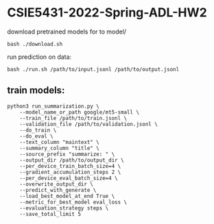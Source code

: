 # CSIE5431-2022-Spring-ADL-HW2

download pretrained models for to model/
```
bash ./download.sh
```
run prediction on data:
```
bash ./run.sh /path/to/input.jsonl /path/to/output.jsonl
```
## train models:
```
python3 run_summarization.py \
    --model_name_or_path google/mt5-small \
    --train_file /path/to/train.jsonl \
    --validation_file /path/to/validation.jsonl \
    --do_train \
    --do_eval \
    --text_column "maintext" \
    --summary_column "title" \
    --source_prefix "summarize: " \
    --output_dir /path/to/output_dir \
    --per_device_train_batch_size=4 \
    --gradient_accumulation_steps 2 \
    --per_device_eval_batch_size=4 \
    --overwrite_output_dir \
    --predict_with_generate \
    --load_best_model_at_end True \
    --metric_for_best_model eval_loss \
    --evaluation_strategy steps \
    --save_total_limit 5
```
